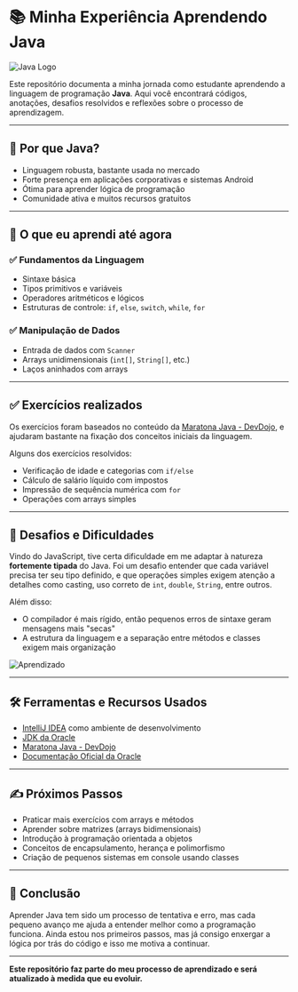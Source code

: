 # 📚 Minha Experiência Aprendendo Java

![Java Logo](https://cdn.jsdelivr.net/gh/devicons/devicon/icons/java/java-original-wordmark.svg)

Este repositório documenta a minha jornada como estudante aprendendo a linguagem de programação **Java**. Aqui você encontrará códigos, anotações, desafios resolvidos e reflexões sobre o processo de aprendizagem.

---

## 🚀 Por que Java?

- Linguagem robusta, bastante usada no mercado
- Forte presença em aplicações corporativas e sistemas Android
- Ótima para aprender lógica de programação
- Comunidade ativa e muitos recursos gratuitos

---

## 🧠 O que eu aprendi até agora

### ✅ Fundamentos da Linguagem
- Sintaxe básica
- Tipos primitivos e variáveis
- Operadores aritméticos e lógicos
- Estruturas de controle: `if`, `else`, `switch`, `while`, `for`

### ✅ Manipulação de Dados
- Entrada de dados com `Scanner`
- Arrays unidimensionais (`int[]`, `String[]`, etc.)
- Laços aninhados com arrays

---

## ✅ Exercícios realizados

Os exercícios foram baseados no conteúdo da [Maratona Java - DevDojo](https://www.youtube.com/playlist?list=PL62G310vn6nHrMr1tFLNOYP_c73m6nAzL), e ajudaram bastante na fixação dos conceitos iniciais da linguagem.

Alguns dos exercícios resolvidos:

- Verificação de idade e categorias com `if/else`
- Cálculo de salário líquido com impostos
- Impressão de sequência numérica com `for`
- Operações com arrays simples

---

## 🧩 Desafios e Dificuldades

Vindo do JavaScript, tive certa dificuldade em me adaptar à natureza **fortemente tipada** do Java. Foi um desafio entender que cada variável precisa ter seu tipo definido, e que operações simples exigem atenção a detalhes como casting, uso correto de `int`, `double`, `String`, entre outros.

Além disso:

- O compilador é mais rígido, então pequenos erros de sintaxe geram mensagens mais "secas"
- A estrutura da linguagem e a separação entre métodos e classes exigem mais organização

![Aprendizado](https://media.giphy.com/media/3o7TKU8RvQuomFfUUU/giphy.gif)

---

## 🛠️ Ferramentas e Recursos Usados

- [IntelliJ IDEA](https://www.jetbrains.com/idea/) como ambiente de desenvolvimento
- [JDK da Oracle](https://www.oracle.com/java/technologies/javase-downloads.html)
- [Maratona Java - DevDojo](https://www.youtube.com/playlist?list=PL62G310vn6nHrMr1tFLNOYP_c73m6nAzL)
- [Documentação Oficial da Oracle](https://docs.oracle.com/en/java/)

---

## ✍️ Próximos Passos

- Praticar mais exercícios com arrays e métodos
- Aprender sobre matrizes (arrays bidimensionais)
- Introdução à programação orientada a objetos
- Conceitos de encapsulamento, herança e polimorfismo
- Criação de pequenos sistemas em console usando classes

---

## 📌 Conclusão

Aprender Java tem sido um processo de tentativa e erro, mas cada pequeno avanço me ajuda a entender melhor como a programação funciona. Ainda estou nos primeiros passos, mas já consigo enxergar a lógica por trás do código e isso me motiva a continuar.

---

**Este repositório faz parte do meu processo de aprendizado e será atualizado à medida que eu evoluir.**
